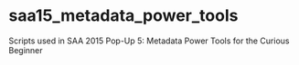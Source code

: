 # saa15_metadata_power_tools
Scripts used in SAA 2015 Pop-Up 5: Metadata Power Tools for the Curious Beginner
